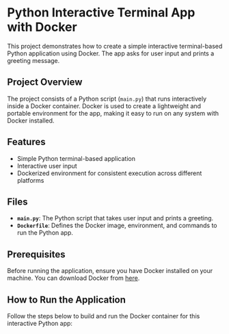 # Python Interactive Terminal App with Docker

This project demonstrates how to create a simple interactive terminal-based Python application using Docker. The app asks for user input and prints a greeting message.

## Project Overview

The project consists of a Python script (`main.py`) that runs interactively inside a Docker container. Docker is used to create a lightweight and portable environment for the app, making it easy to run on any system with Docker installed.

## Features
- Simple Python terminal-based application
- Interactive user input
- Dockerized environment for consistent execution across different platforms

## Files
- **`main.py`**: The Python script that takes user input and prints a greeting.
- **`Dockerfile`**: Defines the Docker image, environment, and commands to run the Python app.

## Prerequisites
Before running the application, ensure you have Docker installed on your machine. You can download Docker from [here](https://www.docker.com/get-started).

## How to Run the Application
Follow the steps below to build and run the Docker container for this interactive Python app: